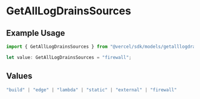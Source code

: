 # GetAllLogDrainsSources

## Example Usage

```typescript
import { GetAllLogDrainsSources } from "@vercel/sdk/models/getalllogdrainsop.js";

let value: GetAllLogDrainsSources = "firewall";
```

## Values

```typescript
"build" | "edge" | "lambda" | "static" | "external" | "firewall"
```
